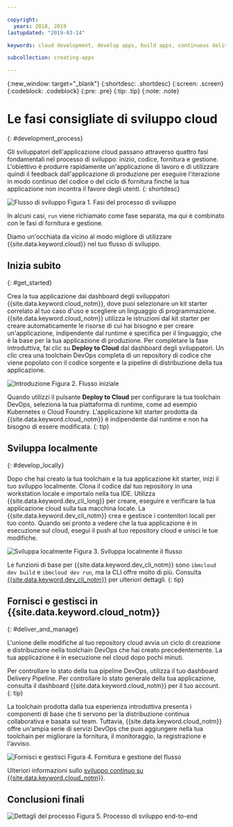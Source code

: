 ```yaml
---

copyright:
  years: 2018, 2019
lastupdated: "2019-03-14"

keywords: cloud development, develop apps, build apps, continuous delivery, toolchain

subcollection: creating-apps

---
```


{:new_window: target="_blank"}
{:shortdesc: .shortdesc}
{:screen: .screen}
{:codeblock: .codeblock}
{:pre: .pre}
{:tip: .tip}
{:note: .note}

# Le fasi consigliate di sviluppo cloud
{: #development_process}

Gli sviluppatori dell'applicazione cloud passano attraverso quattro fasi fondamentali nel processo di sviluppo: inizio, codice, fornitura e gestione. L'obiettivo è produrre rapidamente un'applicazione di lavoro e di utilizzare quindi il feedback dall'applicazione di produzione per eseguire l'iterazione in modo continuo del codice o del ciclo di fornitura finché la tua applicazione non incontra il favore degli utenti.
{: shortdesc}

![Flusso di sviluppo](images/dev_flow_overview.png "Flusso di sviluppo") Figura 1. Fasi del processo di sviluppo

In alcuni casi, `run` viene richiamato come fase separata, ma qui è combinato con le fasi di fornitura e gestione.

Diamo un'occhiata da vicino al modo migliore di utilizzare {{site.data.keyword.cloud}} nel tuo flusso di sviluppo.

## Inizia subito
{: #get_started}

Crea la tua applicazione dai dashboard degli sviluppatori {{site.data.keyword.cloud_notm}}, dove puoi selezionare un kit starter correlato al tuo caso d'uso e scegliere un linguaggio di programmazione. {{site.data.keyword.cloud_notm}} utilizza le istruzioni dal kit starter per creare automaticamente le risorse di cui hai bisogno e per creare un'applicazione, indipendente dal runtime e specifica per il linguaggio, che è la base per la tua applicazione di produzione. Per completare la fase introduttiva, fai clic su **Deploy to Cloud** dal dashboard degli sviluppatori. Un clic crea una toolchain DevOps completa di un repository di codice che viene popolato con il codice sorgente e la pipeline di distribuzione della tua applicazione.

![Introduzione](images/dev_get_started.png "Introduzione") Figura 2. Flusso iniziale

Quando utilizzi il pulsante **Deploy to Cloud** per configurare la tua toolchain DevOps, seleziona la tua piattaforma di runtime, come ad esempio Kubernetes o Cloud Foundry. L'applicazione kit starter prodotta da {{site.data.keyword.cloud_notm}} è indipendente dal runtime e non ha bisogno di essere modificata.
{: tip}

## Sviluppa localmente
{: #develop_locally}

Dopo che hai creato la tua toolchain e la tua applicazione kit starter, inizi il tuo sviluppo localmente. Clona il codice dal tuo repository in una workstation locale e importalo nella tua IDE. Utilizza {{site.data.keyword.dev_cli_long}} per creare, eseguire e verificare la tua applicazione cloud sulla tua macchina locale. La {{site.data.keyword.dev_cli_notm}} crea e gestisce i contenitori locali per tuo conto. Quando sei pronto a vedere che la tua applicazione è in esecuzione sul cloud, esegui il push al tuo repository cloud e unisci le tue modifiche.

![Sviluppa localmente](images/dev_code_locally.png "Sviluppa localmente") Figura 3. Sviluppa localmente il flusso

Le funzioni di base per {{site.data.keyword.dev_cli_notm}} sono `ibmcloud dev build` e `ibmcloud dev run`, ma la CLI offre molto di più. Consulta [{{site.data.keyword.dev_cli_notm}}](/docs/cli/index.html) per ulteriori dettagli.
{: tip}

## Fornisci e gestisci in {{site.data.keyword.cloud_notm}}
{: #deliver_and_manage}

L'unione delle modifiche al tuo repository cloud avvia un ciclo di creazione e distribuzione nella toolchain DevOps che hai creato precedentemente. La tua applicazione è in esecuzione nel cloud dopo pochi minuti.

Per controllare lo stato della tua pipeline DevOps, utilizza il tuo dashboard Delivery Pipeline. Per controllare lo stato generale della tua applicazione, consulta il dashboard {{site.data.keyword.cloud_notm}} per il tuo account.
{: tip}

La toolchain prodotta dalla tua esperienza introduttiva presenta i componenti di base che ti servono per la distribuzione continua collaborativa e basata sul team. Tuttavia, {{site.data.keyword.cloud_notm}} offre un'ampia serie di servizi DevOps che puoi aggiungere nella tua toolchain per migliorare la fornitura, il monitoraggio, la registrazione e l'avviso.

![Fornisci e gestisci](images/dev_deliver_and_manage.png "Fornisci e gestisci") Figura 4. Fornitura e gestione del flusso

Ulteriori informazioni sullo [sviluppo continuo su {{site.data.keyword.cloud_notm}}](/docs/services/ContinuousDelivery/index.html#cd_getting_started).

## Conclusioni finali

![Dettagli del processo](images/dev_process_detail.png "Dettagli del processo") Figura 5. Processo di sviluppo end-to-end
